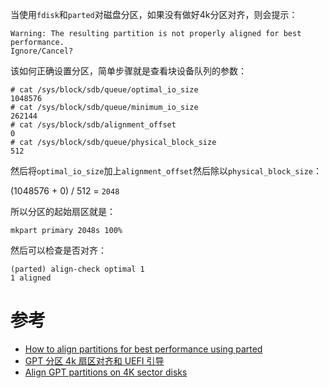 当使用`fdisk`和`parted`对磁盘分区，如果没有做好4k分区对齐，则会提示：

```
Warning: The resulting partition is not properly aligned for best performance.
Ignore/Cancel?
```

该如何正确设置分区，简单步骤就是查看块设备队列的参数：

```
# cat /sys/block/sdb/queue/optimal_io_size
1048576
# cat /sys/block/sdb/queue/minimum_io_size
262144
# cat /sys/block/sdb/alignment_offset
0
# cat /sys/block/sdb/queue/physical_block_size
512
```

然后将`optimal_io_size`加上`alignment_offset`然后除以`physical_block_size`：

(1048576 + 0) / 512 = `2048`

所以分区的起始扇区就是：

```
mkpart primary 2048s 100%
```

然后可以检查是否对齐：

```
(parted) align-check optimal 1                                            
1 aligned
```

# 参考

* [How to align partitions for best performance using parted](https://rainbow.chard.org/2013/01/30/how-to-align-partitions-for-best-performance-using-parted/)
* [GPT 分区 4k 扇区对齐和 UEFI 引导](http://lvii.github.io/system/2013/10/26/parted-gpt-4k-sector-align-and-uefi/)
* [Align GPT partitions on 4K sector disks](http://blog.kihltech.com/2014/02/align-gpt-partitions-on-4k-sector-disks/)
